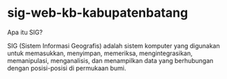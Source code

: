 # sig-web-kb-kabupatenbatang

Apa itu SIG?

SIG (Sistem Informasi Geografis) adalah sistem komputer yang digunakan untuk memasukkan, menyimpan, memeriksa, mengintegrasikan, memanipulasi, menganalisis, dan menampilkan data yang berhubungan dengan posisi-posisi di permukaan bumi. 
